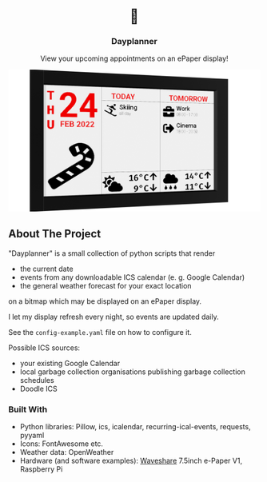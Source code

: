 <div align="center">
  <h1 href="https://github.com/joshmue/dayplanner">
    📅
  </h1>
  <h3 align="center">Dayplanner</h3>
  <p align="center">
    View your upcoming appointments on an ePaper display!
  </p>
</div>

![Kind of looks like this](./imgs/render.png)

## About The Project

"Dayplanner" is a small collection of python scripts that render

* the current date
* events from any downloadable ICS calendar (e. g. Google Calendar)
* the general weather forecast for your exact location

on a bitmap which may be displayed on an ePaper display.

I let my display refresh every night, so events are updated daily.

See the `config-example.yaml` file on how to configure it.

Possible ICS sources:
* your existing Google Calendar
* local garbage collection organisations publishing garbage collection schedules
* Doodle ICS

### Built With

* Python libraries: Pillow, ics, icalendar, recurring-ical-events, requests, pyyaml
* Icons: FontAwesome etc.
* Weather data: OpenWeather
* Hardware (and software examples): [Waveshare](https://www.waveshare.com/) 7.5inch e-Paper V1, Raspberry Pi

